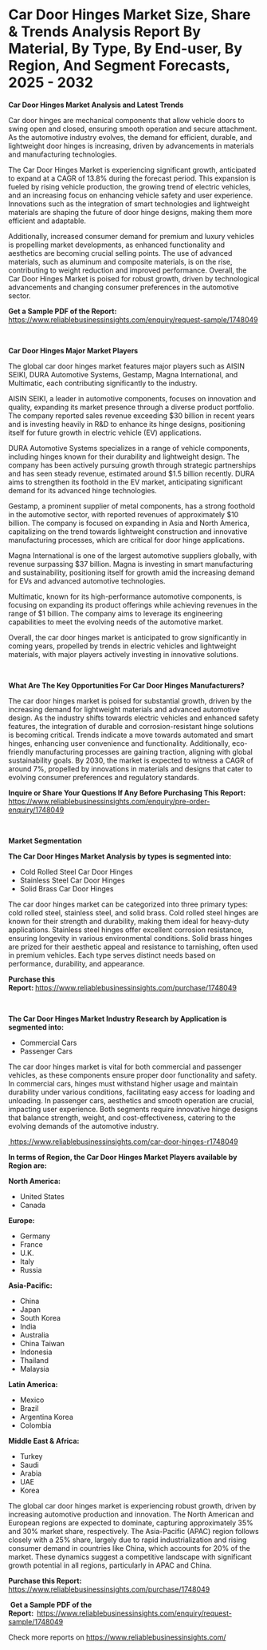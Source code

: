 <p><h1>Car Door Hinges Market Size, Share & Trends Analysis Report By Material, By Type, By End-user, By Region, And Segment Forecasts, 2025 - 2032</h1></p><p><strong>Car Door Hinges Market Analysis and Latest Trends</strong></p>
<p><p>Car door hinges are mechanical components that allow vehicle doors to swing open and closed, ensuring smooth operation and secure attachment. As the automotive industry evolves, the demand for efficient, durable, and lightweight door hinges is increasing, driven by advancements in materials and manufacturing technologies. </p><p>The Car Door Hinges Market is experiencing significant growth, anticipated to expand at a CAGR of 13.8% during the forecast period. This expansion is fueled by rising vehicle production, the growing trend of electric vehicles, and an increasing focus on enhancing vehicle safety and user experience. Innovations such as the integration of smart technologies and lightweight materials are shaping the future of door hinge designs, making them more efficient and adaptable. </p><p>Additionally, increased consumer demand for premium and luxury vehicles is propelling market developments, as enhanced functionality and aesthetics are becoming crucial selling points. The use of advanced materials, such as aluminum and composite materials, is on the rise, contributing to weight reduction and improved performance. Overall, the Car Door Hinges Market is poised for robust growth, driven by technological advancements and changing consumer preferences in the automotive sector.</p></p>
<p><strong>Get a Sample PDF of the Report:&nbsp;</strong> <a href="https://www.reliablebusinessinsights.com/enquiry/request-sample/1748049?utm_campaign=2983&utm_medium=2&utm_source=Github&utm_content=ia&utm_term=30032025&utm_id=car-door-hinges">https://www.reliablebusinessinsights.com/enquiry/request-sample/1748049</a></p>
<p>&nbsp;</p>
<p><strong>Car Door Hinges Major Market Players</strong></p>
<p><p>The global car door hinges market features major players such as AISIN SEIKI, DURA Automotive Systems, Gestamp, Magna International, and Multimatic, each contributing significantly to the industry. </p><p>AISIN SEIKI, a leader in automotive components, focuses on innovation and quality, expanding its market presence through a diverse product portfolio. The company reported sales revenue exceeding $30 billion in recent years and is investing heavily in R&D to enhance its hinge designs, positioning itself for future growth in electric vehicle (EV) applications.</p><p>DURA Automotive Systems specializes in a range of vehicle components, including hinges known for their durability and lightweight design. The company has been actively pursuing growth through strategic partnerships and has seen steady revenue, estimated around $1.5 billion recently. DURA aims to strengthen its foothold in the EV market, anticipating significant demand for its advanced hinge technologies.</p><p>Gestamp, a prominent supplier of metal components, has a strong foothold in the automotive sector, with reported revenues of approximately $10 billion. The company is focused on expanding in Asia and North America, capitalizing on the trend towards lightweight construction and innovative manufacturing processes, which are critical for door hinge applications.</p><p>Magna International is one of the largest automotive suppliers globally, with revenue surpassing $37 billion. Magna is investing in smart manufacturing and sustainability, positioning itself for growth amid the increasing demand for EVs and advanced automotive technologies.</p><p>Multimatic, known for its high-performance automotive components, is focusing on expanding its product offerings while achieving revenues in the range of $1 billion. The company aims to leverage its engineering capabilities to meet the evolving needs of the automotive market.</p><p>Overall, the car door hinges market is anticipated to grow significantly in coming years, propelled by trends in electric vehicles and lightweight materials, with major players actively investing in innovative solutions.</p></p>
<p>&nbsp;</p>
<p><strong>What Are The Key Opportunities For Car Door Hinges Manufacturers?</strong></p>
<p><p>The car door hinges market is poised for substantial growth, driven by the increasing demand for lightweight materials and advanced automotive design. As the industry shifts towards electric vehicles and enhanced safety features, the integration of durable and corrosion-resistant hinge solutions is becoming critical. Trends indicate a move towards automated and smart hinges, enhancing user convenience and functionality. Additionally, eco-friendly manufacturing processes are gaining traction, aligning with global sustainability goals. By 2030, the market is expected to witness a CAGR of around 7%, propelled by innovations in materials and designs that cater to evolving consumer preferences and regulatory standards.</p></p>
<p><strong>Inquire or Share Your Questions If Any Before Purchasing This Report:</strong> <a href="https://www.reliablebusinessinsights.com/enquiry/pre-order-enquiry/1748049?utm_campaign=2983&utm_medium=2&utm_source=Github&utm_content=ia&utm_term=30032025&utm_id=car-door-hinges">https://www.reliablebusinessinsights.com/enquiry/pre-order-enquiry/1748049</a></p>
<p>&nbsp;</p>
<p><strong>Market Segmentation</strong></p>
<p><strong>The Car Door Hinges Market Analysis by types is segmented into:</strong></p>
<p><ul><li>Cold Rolled Steel Car Door Hinges</li><li>Stainless Steel Car Door Hinges</li><li>Solid Brass Car Door Hinges</li></ul></p>
<p><p>The car door hinges market can be categorized into three primary types: cold rolled steel, stainless steel, and solid brass. Cold rolled steel hinges are known for their strength and durability, making them ideal for heavy-duty applications. Stainless steel hinges offer excellent corrosion resistance, ensuring longevity in various environmental conditions. Solid brass hinges are prized for their aesthetic appeal and resistance to tarnishing, often used in premium vehicles. Each type serves distinct needs based on performance, durability, and appearance.</p></p>
<p><strong>Purchase this Report:&nbsp;</strong><a href="https://www.reliablebusinessinsights.com/purchase/1748049?utm_campaign=2983&utm_medium=2&utm_source=Github&utm_content=ia&utm_term=30032025&utm_id=car-door-hinges">https://www.reliablebusinessinsights.com/purchase/1748049</a></p>
<p>&nbsp;</p>
<p><strong>The Car Door Hinges Market Industry Research by Application is segmented into:</strong></p>
<p><ul><li>Commercial Cars</li><li>Passenger Cars</li></ul></p>
<p><p>The car door hinges market is vital for both commercial and passenger vehicles, as these components ensure proper door functionality and safety. In commercial cars, hinges must withstand higher usage and maintain durability under various conditions, facilitating easy access for loading and unloading. In passenger cars, aesthetics and smooth operation are crucial, impacting user experience. Both segments require innovative hinge designs that balance strength, weight, and cost-effectiveness, catering to the evolving demands of the automotive industry.</p></p>
<p><a href="https://www.reliablebusinessinsights.com/car-door-hinges-r1748049?utm_campaign=2983&utm_medium=2&utm_source=Github&utm_content=ia&utm_term=30032025&utm_id=car-door-hinges">&nbsp;https://www.reliablebusinessinsights.com/car-door-hinges-r1748049</a></p>
<p><strong>In terms of Region, the Car Door Hinges Market Players available by Region are:</strong></p>
<p>
    <p> <strong> North America: </strong>
        <ul>
            <li>United States</li>
            <li>Canada</li>
        </ul>
        </p> 
    <p> <strong> Europe: </strong>
        <ul>
            <li>Germany</li>
            <li>France</li>
            <li>U.K.</li>
            <li>Italy</li>
            <li>Russia</li>
        </ul>
        </p> 
    <p> <strong> Asia-Pacific: </strong>
        <ul>
            <li>China</li>
            <li>Japan</li>
            <li>South Korea</li>
            <li>India</li>
            <li>Australia</li>
            <li>China Taiwan</li>
            <li>Indonesia</li>
            <li>Thailand</li>
            <li>Malaysia</li>
        </ul>
        </p> 
    <p> <strong> Latin America: </strong>
        <ul>
            <li>Mexico</li>
            <li>Brazil</li>
            <li>Argentina Korea</li>
            <li>Colombia</li>
        </ul>
        </p> 
    <p> <strong> Middle East & Africa: </strong>
        <ul>
            <li>Turkey</li>
            <li>Saudi</li>
            <li>Arabia</li>
            <li>UAE</li>
            <li>Korea</li>
        </ul>
    </p>
    </p>
<p><p>The global car door hinges market is experiencing robust growth, driven by increasing automotive production and innovation. The North American and European regions are expected to dominate, capturing approximately 35% and 30% market share, respectively. The Asia-Pacific (APAC) region follows closely with a 25% share, largely due to rapid industrialization and rising consumer demand in countries like China, which accounts for 20% of the market. These dynamics suggest a competitive landscape with significant growth potential in all regions, particularly in APAC and China.</p></p>
<p><strong>Purchase this Report: </strong><a href="https://www.reliablebusinessinsights.com/purchase/1748049?utm_campaign=2983&utm_medium=2&utm_source=Github&utm_content=ia&utm_term=30032025&utm_id=car-door-hinges">https://www.reliablebusinessinsights.com/purchase/1748049</a></p>
<p>&nbsp;<strong>Get a Sample PDF of the Report:&nbsp;&nbsp;</strong><a href="https://www.reliablebusinessinsights.com/enquiry/request-sample/1748049?utm_campaign=2983&utm_medium=2&utm_source=Github&utm_content=ia&utm_term=30032025&utm_id=car-door-hinges">https://www.reliablebusinessinsights.com/enquiry/request-sample/1748049</a></p>
<p><strong></strong></p>
<p>Check more reports on <a href="https://www.reliablebusinessinsights.com/?utm_campaign=2983&utm_medium=2&utm_source=Github&utm_content=ia&utm_term=30032025&utm_id=car-door-hinges">https://www.reliablebusinessinsights.com/</a></p>